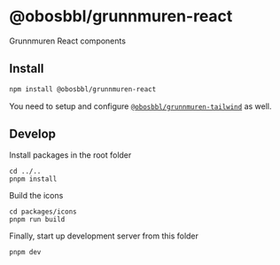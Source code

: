 # @obosbbl/grunnmuren-react

Grunnmuren React components

## Install

```sh
npm install @obosbbl/grunnmuren-react
```

You need to setup and configure [`@obosbbl/grunnmuren-tailwind`](../tailwind/) as well.

## Develop

Install packages in the root folder

````
cd ../..
pnpm install
````

Build the icons

```
cd packages/icons
pnpm run build
```

Finally, start up development server from this folder
```
pnpm dev
```

